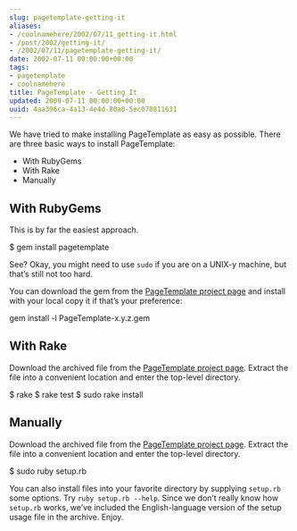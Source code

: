 ```yaml
---
slug: pagetemplate-getting-it
aliases:
- /coolnamehere/2002/07/11_getting-it.html
- /post/2002/getting-it/
- /2002/07/11/pagetemplate-getting-it/
date: 2002-07-11 00:00:00+00:00
tags:
- pagetemplate
- coolnamehere
title: PageTemplate - Getting It
updated: 2009-07-11 00:00:00+00:00
uuid: 4aa396ca-4a13-4e4d-80a0-5ec078811631
---
```

We have tried to make installing PageTemplate as easy as possible. There
are three basic ways to install PageTemplate:

- With RubyGems
- With Rake
- Manually

## With RubyGems

This is by far the easiest approach.

  $ gem install pagetemplate

See? Okay, you might need to use `sudo` if you are on a UNIX-y machine,
but that’s still not too hard.

You can download the gem from the [PageTemplate project
page](http://rubyforge.org/projects/pagetemplate) and install with your
local copy it if that’s your preference:

  gem install -l PageTemplate-x.y.z.gem

## With Rake

Download the archived file from the [PageTemplate project
page](http://rubyforge.org/projects/pagetemplate). Extract the file into
a convenient location and enter the top-level directory.

  $ rake
  $ rake test
  $ sudo rake install

## Manually

Download the archived file from the [PageTemplate project
page](http://rubyforge.org/projects/pagetemplate). Extract the file into
a convenient location and enter the top-level directory.

  $ sudo ruby setup.rb

You can also install files into your favorite directory by supplying
`setup.rb` some options. Try `ruby setup.rb --help`. Since we don’t
really know how `setup.rb` works, we’ve included the English-language
version of the setup usage file in the archive. Enjoy.
